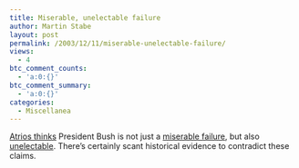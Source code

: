```yaml
---
title: Miserable, unelectable failure
author: Martin Stabe
layout: post
permalink: /2003/12/11/miserable-unelectable-failure/
views:
  - 4
btc_comment_counts:
  - 'a:0:{}'
btc_comment_summary:
  - 'a:0:{}'
categories:
  - Miscellanea
---
```

[Atrios thinks][1] President Bush is not just a [miserable failure][2], but also [unelectable][2]. There&#8217;s certainly scant historical evidence to contradict these claims.

 [1]: http://atrios.blogspot.com/2003_12_07_atrios_archive.html#107117349926615012
 [2]: http://www.whitehouse.gov/president/gwbbio.html